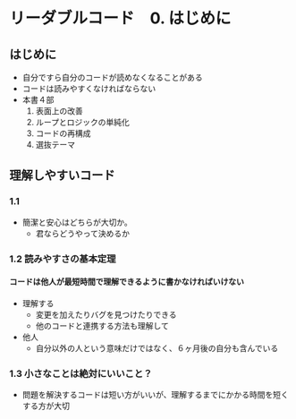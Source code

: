 # リーダブルコード　0. はじめに

## はじめに
- 自分ですら自分のコードが読めなくなることがある
- コードは読みやすくなければならない
- 本書４部
	1. 表面上の改善
	2. ループとロジックの単純化
	3. コードの再構成
	4. 選抜テーマ

## 理解しやすいコード
### 1.1
- 簡潔と安心はどちらが大切か。
	- 君ならどうやって決めるか

### 1.2 読みやすさの基本定理
#### コードは他人が最短時間で理解できるように書かなければいけない

- 理解する
	- 変更を加えたりバグを見つけたりできる
	- 他のコードと連携する方法も理解して
- 他人
	- 自分以外の人という意味だけではなく、６ヶ月後の自分も含んでいる

### 1.3 小さなことは絶対にいいこと？
- 問題を解決するコードは短い方がいいが、理解するまでにかかる時間を短くする方が大切

